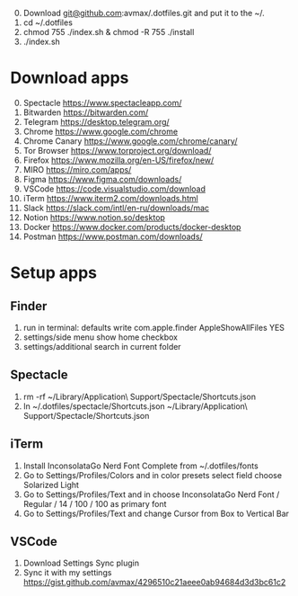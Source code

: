 0. Download git@github.com:avmax/.dotfiles.git and put it to the ~/.
1. cd ~/.dotfiles
2. chmod 755 ./index.sh & chmod -R 755 ./install
3. ./index.sh

# Download apps
0. Spectacle https://www.spectacleapp.com/
1. Bitwarden https://bitwarden.com/
2. Telegram https://desktop.telegram.org/
3. Chrome https://www.google.com/chrome
4. Chrome Canary https://www.google.com/chrome/canary/
5. Tor Browser https://www.torproject.org/download/
6. Firefox https://www.mozilla.org/en-US/firefox/new/
7. MIRO https://miro.com/apps/
8. Figma https://www.figma.com/downloads/
9. VSCode https://code.visualstudio.com/download
10. iTerm https://www.iterm2.com/downloads.html
11. Slack https://slack.com/intl/en-ru/downloads/mac
12. Notion https://www.notion.so/desktop
13. Docker https://www.docker.com/products/docker-desktop
14. Postman https://www.postman.com/downloads/

# Setup apps
## Finder
1. run in terminal: defaults write com.apple.finder AppleShowAllFiles YES
2. settings/side menu show home checkbox
3. settings/additional search in current folder

## Spectacle
1. rm -rf ~/Library/Application\ Support/Spectacle/Shortcuts.json
2. ln ~/.dotfiles/spectacle/Shortcuts.json ~/Library/Application\ Support/Spectacle/Shortcuts.json

## iTerm
1. Install InconsolataGo Nerd Font Complete from ~/.dotfiles/fonts
2. Go to Settings/Profiles/Colors and in color presets select field choose Solarized Light
3. Go to Settings/Profiles/Text and in choose InconsolataGo Nerd Font / Regular / 14 / 100 / 100 as primary font
4. Go to Settings/Profiles/Text and change Cursor from Box to Vertical Bar

## VSCode
1. Download Settings Sync plugin
2. Sync it with my settings https://gist.github.com/avmax/4296510c21aeee0ab94684d3d3bc61c2
